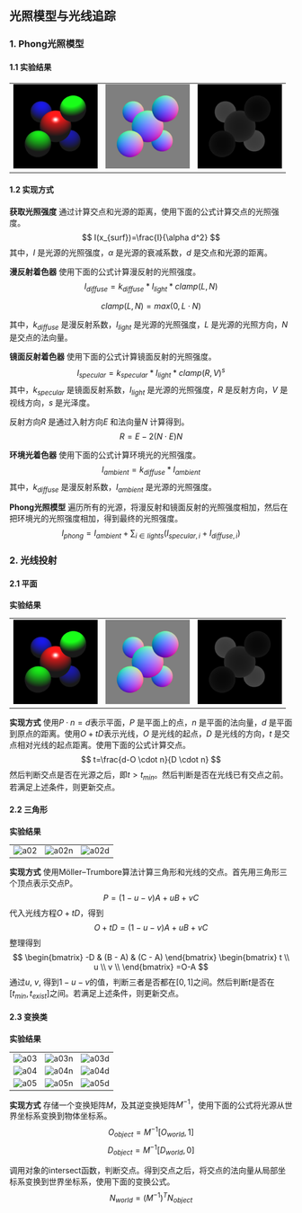 ## 光照模型与光线追踪

### 1. Phong光照模型
#### 1.1 实验结果
<table>
    <tr>
        <td><center>
            <img src="../out/a01.png" alt="a01" width="150"/>
        </center></td>
        <td><center>
            <img src="../out/a01n.png" alt="a01n" width="150"/>
        </td>
        <td><center>
            <img src="../out/a01d.png" alt="a01d" width="150"/>
        </center></td>
    </tr>
</table>

#### 1.2 实现方式

**获取光照强度**
通过计算交点和光源的距离，使用下面的公式计算交点的光照强度。
$$
I(x_{surf})=\frac{I}{\alpha d^2}
$$
其中，$I$ 是光源的光照强度，$\alpha$ 是光源的衰减系数，$d$ 是交点和光源的距离。

**漫反射着色器**
使用下面的公式计算漫反射的光照强度。
$$
I_{diffuse}=k_{diffuse}* I_{light} * clamp(L, N)
$$

$$
clamp(L, N)=max(0, L \cdot N)
$$

其中，$k_{diffuse}$ 是漫反射系数，$I_{light}$ 是光源的光照强度，$L$ 是光源的光照方向，$N$ 是交点的法向量。

**镜面反射着色器**
使用下面的公式计算镜面反射的光照强度。
$$
I_{specular}=k_{specular}* I_{light} * clamp(R, V)^{s}
$$
其中，$k_{specular}$ 是镜面反射系数，$I_{light}$ 是光源的光照强度，$R$ 是反射方向，$V$ 是视线方向，$s$ 是光泽度。

反射方向$R$ 是通过入射方向$E$ 和法向量$N$ 计算得到。
$$
R=E-2(N \cdot E)N
$$

**环境光着色器**
使用下面的公式计算环境光的光照强度。
$$
I_{ambient}=k_{diffuse}* I_{ambient}
$$
其中，$k_{diffuse}$ 是漫反射系数，$I_{ambient}$ 是光源的光照强度。

**Phong光照模型**
遍历所有的光源，将漫反射和镜面反射的光照强度相加，然后在把环境光的光照强度相加，得到最终的光照强度。
$$
I_{phong}=I_{ambient}+ \sum_{i \in lights} (I_{specular, i}+I_{diffuse, i})
$$

### 2. 光线投射
#### 2.1 平面
**实验结果**
<table>
    <tr>
        <td><center>
            <img src="../out/a01.png" alt="a01" width="150"/>
        </center></td>
        <td><center>
            <img src="../out/a01n.png" alt="a01n" width="150"/>
        </center></td>
        <td><center>
            <img src="../out/a01d.png" alt="a01d" width="150"/>
        </center></td>
    </tr>
</table>

**实现方式**
使用$P \cdot n=d$表示平面，$P$ 是平面上的点，$n$ 是平面的法向量，$d$ 是平面到原点的距离。使用$O+tD$表示光线，$O$ 是光线的起点，$D$ 是光线的方向，$t$ 是交点相对光线的起点距离。使用下面的公式计算交点。
$$
t=\frac{d-O \cdot n}{D \cdot n}
$$
然后判断交点是否在光源之后，即$t>t_{min}$。然后判断是否在光线已有交点之前。若满足上述条件，则更新交点。

#### 2.2 三角形
**实验结果**
<table>
    <tr>
        <td><center>
            <img src="../out/a02.png" alt="a02" width="150"/>
        </center></td>
        <td><center>
            <img src="../out/a02n.png" alt="a02n" width="150"/>
        </center></td>
        <td><center>
            <img src="../out/a02d.png" alt="a02d" width="150"/>
        </center></td>
    </tr>
</table>

**实现方式**
使用Möller–Trumbore算法计算三角形和光线的交点。首先用三角形三个顶点表示交点P。
$$
P=(1-u-v)A+uB+vC
$$
代入光线方程$O+tD$，得到
$$
O+tD=(1-u-v)A+uB+vC
$$
整理得到
$$
\begin{bmatrix}
    -D & (B - A) & (C - A) 
\end{bmatrix}
\begin{bmatrix}
    t \\
    u \\
    v \\
\end{bmatrix}
=O-A
$$
通过$u$, $v$, 得到$1-u-v$的值，判断三者是否都在$[0, 1]$之间。然后判断$t$是否在$[t_{min}, t_{exist}]$之间。若满足上述条件，则更新交点。

#### 2.3 变换类
**实验结果**
<table>
    <tr>
        <td><center>
            <img src="../out/a03.png" alt="a03" width="150"/>
        </center></td>
        <td><center>
            <img src="../out/a03n.png" alt="a03n" width="150"/>
        </center></td>
        <td><center>
            <img src="../out/a03d.png" alt="a03d" width="150"/>
        </center></td>
    </tr>
    <tr>
        <td><center>
            <img src="../out/a04.png" alt="a04" width="150"/>
        </center></td>
        <td><center>
            <img src="../out/a04n.png" alt="a04n" width="150"/>
        </center></td>
        <td><center>
            <img src="../out/a04d.png" alt="a04d" width="150"/>
        </center></td>
    </tr>
    <tr>
        <td><center>
            <img src="../out/a05.png" alt="a05" width="150"/>
        </center></td>
        <td><center>
            <img src="../out/a05n.png" alt="a05n" width="150"/>
        </center></td>
        <td><center>
            <img src="../out/a05d.png" alt="a05d" width="150"/>
        </center></td>
</table>


**实现方式**
存储一个变换矩阵$M$，及其逆变换矩阵$M^{-1}$，使用下面的公式将光源从世界坐标系变换到物体坐标系。
$$
O_{object}=M^{-1}[O_{world}, 1]
$$
$$
D_{object}=M^{-1}[D_{world}, 0]
$$

调用对象的intersect函数，判断交点。得到交点之后，将交点的法向量从局部坐标系变换到世界坐标系，使用下面的变换公式。
$$
N_{world}=(M^{-1})^TN_{object}
$$

























